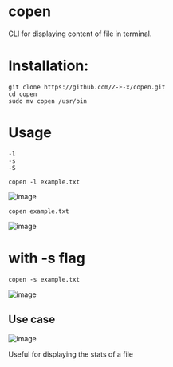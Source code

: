 # copen
CLI for displaying content of file in terminal. 

# Installation: 

`git clone https://github.com/Z-F-x/copen.git`\
`cd copen`\
`sudo mv copen /usr/bin`

# Usage
`-l`\
`-s`\
`-S`

`copen -l example.txt `

![image](https://github.com/user-attachments/assets/cfcad8ea-8c29-4c63-a085-172206a63275)


`copen example.txt`

![image](https://github.com/user-attachments/assets/6389905f-d470-480a-9b7c-7d42d973118d)

# with -s flag 

`copen -s example.txt`

![image](https://github.com/user-attachments/assets/c4471d0e-1734-4560-86b6-08fc8754354e)

## Use case

![image](https://github.com/user-attachments/assets/96ae4c49-5dde-4dac-ae54-cab28a5c67b6)

Useful for displaying the stats of a file
